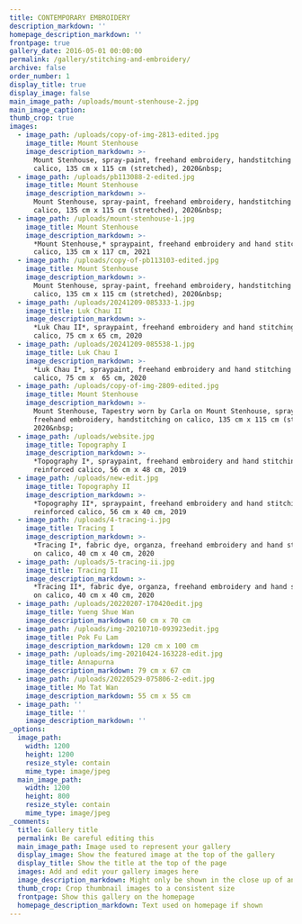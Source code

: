 ```yaml
---
title: CONTEMPORARY EMBROIDERY
description_markdown: ''
homepage_description_markdown: ''
frontpage: true
gallery_date: 2016-05-01 00:00:00
permalink: /gallery/stitching-and-embroidery/
archive: false
order_number: 1
display_title: true
display_image: false
main_image_path: /uploads/mount-stenhouse-2.jpg
main_image_caption:
thumb_crop: true
images:
  - image_path: /uploads/copy-of-img-2813-edited.jpg
    image_title: Mount Stenhouse
    image_description_markdown: >-
      Mount Stenhouse, spray-paint, freehand embroidery, handstitching on
      calico, 135 cm x 115 cm (stretched), 2020&nbsp;
  - image_path: /uploads/pb113088-2-edited.jpg
    image_title: Mount Stenhouse
    image_description_markdown: >-
      Mount Stenhouse, spray-paint, freehand embroidery, handstitching on
      calico, 135 cm x 115 cm (stretched), 2020&nbsp;
  - image_path: /uploads/mount-stenhouse-1.jpg
    image_title: Mount Stenhouse
    image_description_markdown: >-
      *Mount Stenhouse,* spraypaint, freehand embroidery and hand stitching on
      calico, 135 cm x 117 cm, 2021
  - image_path: /uploads/copy-of-pb113103-edited.jpg
    image_title: Mount Stenhouse
    image_description_markdown: >-
      Mount Stenhouse, spray-paint, freehand embroidery, handstitching on
      calico, 135 cm x 115 cm (stretched), 2020&nbsp;
  - image_path: /uploads/20241209-085333-1.jpg
    image_title: Luk Chau II
    image_description_markdown: >-
      *Luk Chau II*, spraypaint, freehand embroidery and hand stitching on
      calico, 75 cm x 65 cm, 2020
  - image_path: /uploads/20241209-085538-1.jpg
    image_title: Luk Chau I
    image_description_markdown: >-
      *Luk Chau I*, spraypaint, freehand embroidery and hand stitching on
      calico, 75 cm x  65 cm, 2020
  - image_path: /uploads/copy-of-img-2809-edited.jpg
    image_title: Mount Stenhouse
    image_description_markdown: >-
      Mount Stenhouse, Tapestry worn by Carla on Mount Stenhouse, spray-paint,
      freehand embroidery, handstitching on calico, 135 cm x 115 cm (stretched),
      2020&nbsp;
  - image_path: /uploads/website.jpg
    image_title: Topography I
    image_description_markdown: >-
      *Topography I*, spraypaint, freehand embroidery and hand stitching on
      reinforced calico, 56 cm x 48 cm, 2019
  - image_path: /uploads/new-edit.jpg
    image_title: Topography II
    image_description_markdown: >-
      *Topography II*, spraypaint, freehand embroidery and hand stitching on
      reinforced calico, 56 cm x 40 cm, 2019
  - image_path: /uploads/4-tracing-i.jpg
    image_title: Tracing I
    image_description_markdown: >-
      *Tracing I*, fabric dye, organza, freehand embroidery and hand stitching
      on calico, 40 cm x 40 cm, 2020
  - image_path: /uploads/5-tracing-ii.jpg
    image_title: Tracing II
    image_description_markdown: >-
      *Tracing II*, fabric dye, organza, freehand embroidery and hand stitching
      on calico, 40 cm x 40 cm, 2020
  - image_path: /uploads/20220207-170420edit.jpg
    image_title: Yueng Shue Wan
    image_description_markdown: 60 cm x 70 cm
  - image_path: /uploads/img-20210710-093923edit.jpg
    image_title: Pok Fu Lam
    image_description_markdown: 120 cm x 100 cm
  - image_path: /uploads/img-20210424-163228-edit.jpg
    image_title: Annapurna
    image_description_markdown: 79 cm x 67 cm
  - image_path: /uploads/20220529-075806-2-edit.jpg
    image_title: Mo Tat Wan
    image_description_markdown: 55 cm x 55 cm
  - image_path: ''
    image_title: ''
    image_description_markdown: ''
_options:
  image_path:
    width: 1200
    height: 1200
    resize_style: contain
    mime_type: image/jpeg
  main_image_path:
    width: 1200
    height: 800
    resize_style: contain
    mime_type: image/jpeg
_comments:
  title: Gallery title
  permalink: Be careful editing this
  main_image_path: Image used to represent your gallery
  display_image: Show the featured image at the top of the gallery
  display_title: Show the title at the top of the page
  images: Add and edit your gallery images here
  image_description_markdown: Might only be shown in the close up of an image
  thumb_crop: Crop thumbnail images to a consistent size
  frontpage: Show this gallery on the homepage
  homepage_description_markdown: Text used on homepage if shown
---
```

